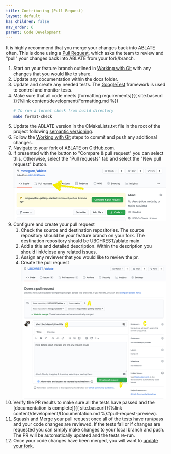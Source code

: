 ```yaml
---
title: Contributing (Pull Request)
layout: default
has_children: false
nav_order: 6
parent: Code Development
---
```


It is highly recommend that you merge your changes back into ABLATE often.  This is done using a [Pull Request](https://docs.github.com/en/github/collaborating-with-issues-and-pull-requests/about-pull-requests), which asks the team to review and "pull" your changes back into ABLATE from your fork/branch.
1. Start on your feature branch outlined in [Working with Git](#working-with-git) with any changes that you would like to share.
2. Update any documentation within the docs folder.
3. Update and create any needed tests.  The [GoogleTest](https://github.com/google/googletest) framework is used to control and monitor tests.
4. Make sure that all code meets [formatting requirements]({{ site.baseurl }}{%link content/development/Formatting.md %})
    ```bash
    # To run a format check from build directory
    make format-check
    ```
5. Update the ABLATE version in the CMakeLists.txt file in the root of the project following [semantic versioning](https://semver.org/).
6. Follow the [Working with Git](#working-with-git) steps to commit and push any additional changes.
7. Navigate to your fork of ABLATE on GitHub.com.
8. If presented with the button to "Compare & pull request" you can select this.  Otherwise, select the "Pull requests" tab and select the "New pull request" button.
   ![github start pr](assets/github_start_pr.png)
9. Configure and create your pull request
    1. Check the source and destination repositories.  The source repository should be your feature branch on your fork.  The destination repository should be UBCHREST/ablate main.
    2. Add a title and detailed description.  Within the description you should link/close any related issues.
    3. Assign any reviewer that you would like to review the pr.
    4. Create the pull request
       ![github configuring pr issue](assets/github_issue_pr.png)
10. Verify the PR results to make sure all the tests have passed and the [documentation is complete]({{ site.baseurl}}{%link content/development/Documentation.md  %}#pull-request-preview). 
11. Squash and Merge your pull request once all of the tests have run/pass and your code changes are reviewed.  If the tests fail or if changes are requested you can simply make changes to your local branch and push.  The PR will be automatically updated and the tests re-run.
12. Once your code changes have been merged, you will want to [update your fork](#updating-your-fork).
